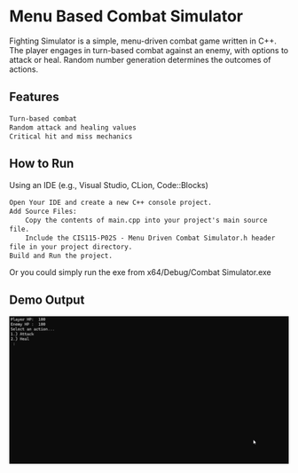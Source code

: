 # Menu Based Combat Simulator

Fighting Simulator is a simple, menu-driven combat game written in C++. The player engages in turn-based combat against an enemy, with options to attack or heal. Random number generation determines the outcomes of actions.

## Features

    Turn-based combat
    Random attack and healing values
    Critical hit and miss mechanics

## How to Run
Using an IDE (e.g., Visual Studio, CLion, Code::Blocks)

    Open Your IDE and create a new C++ console project.
    Add Source Files:
        Copy the contents of main.cpp into your project's main source file.
        Include the CIS115-P02S - Menu Driven Combat Simulator.h header file in your project directory.
    Build and Run the project.

Or you could simply run the exe from x64/Debug/Combat Simulator.exe 


## Demo Output

![Sim Demo](./demo.gif)
